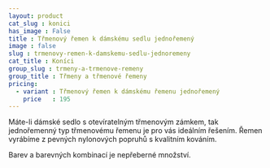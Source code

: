 ```yaml
---
layout: product
cat_slug : konici
has_image : False
title : Třmenový řemen k dámskému sedlu jednořemený
image : false
slug : trmenovy-remen-k-damskemu-sedlu-jednoremeny
cat_title : Koníci
group_slug : trmeny-a-trmenove-remeny
group_title : Třmeny a třmenové řemeny
pricing:
  - variant : Třmenový řemen k dámskému řemenu jednořemený
    price   : 195
---
```


Máte-li dámské sedlo s otevíratelným třmenovým zámkem, tak jednořemenný typ třmenovému řemenu je pro vás ideálním řešením. Řemen vyrábíme z pevných nylonových popruhů s kvalitním kováním.

Barev a barevných kombinací je nepřeberné množství.

